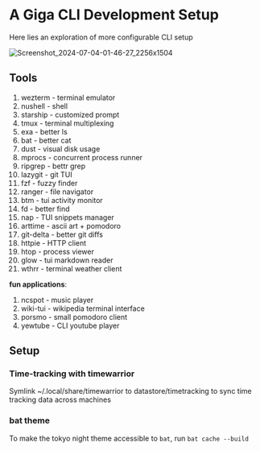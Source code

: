 # A Giga CLI Development Setup

Here lies an exploration of more configurable CLI setup

![Screenshot_2024-07-04-01-46-27_2256x1504](https://github.com/dupe-codes/dotfiles-redux/assets/4758600/d3a9e0ec-32ad-4000-8941-f3685b076587)


## Tools

1. wezterm      - terminal emulator
2. nushell      - shell
3. starship     - customized prompt
4. tmux         - terminal multiplexing
5. exa          - better ls
6. bat          - better cat
7. dust         - visual disk usage
8. mprocs       - concurrent process runner
9. ripgrep      - bettr grep
10. lazygit     - git TUI
11. fzf         - fuzzy finder
12. ranger      - file navigator
13. btm         - tui activity monitor
14. fd          - better find
15. nap         - TUI snippets manager
18. arttime     - ascii art + pomodoro
19. git-delta   - better git diffs
20. httpie      - HTTP client
21. htop        - process viewer
22. glow        - tui markdown reader
23. wthrr       - terminal weather client


**fun applications**:
1. ncspot   - music player
2. wiki-tui - wikipedia terminal interface
3. porsmo   - small pomodoro client
4. yewtube  - CLI youtube player

## Setup

### Time-tracking with timewarrior

Symlink ~/.local/share/timewarrior to datastore/timetracking to sync time tracking data
across machines

### bat theme

To make the tokyo night theme accessible to `bat`, run `bat cache --build`
